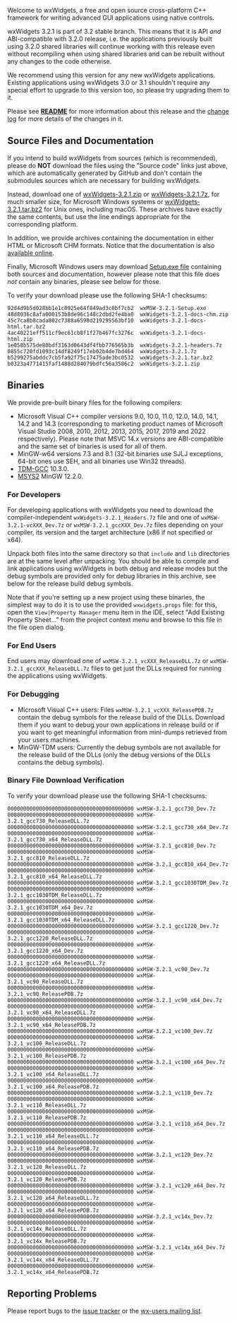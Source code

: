 Welcome to wxWidgets, a free and open source cross-platform C++ framework for writing advanced GUI applications using native controls.

wxWidgets 3.2.1 is part of 3.2 stable branch. This means that it is API _and_ ABI-compatible with 3.2.0 release, i.e. the applications previously built using 3.2.0 shared libraries will continue working with this release even without recompiling when using shared libraries and can be rebuilt without any changes to the code otherwise.

We recommend using this version for any new wxWidgets applications. Existing applications using wxWidgets 3.0 or 3.1 shouldn't require any special effort to upgrade to this version too, so please try upgrading them to it.

Please see [**README**](https://raw.githubusercontent.com/wxWidgets/wxWidgets/v3.2.1/docs/readme.txt) for more information about this release and the [change log](https://raw.githubusercontent.com/wxWidgets/wxWidgets/v3.2.1/docs/changes.txt) for more details of the changes in it.


## Source Files and Documentation

If you intend to build wxWidgets from sources (which is recommended), please do **NOT** download the files using the "Source code" links just above, which are automatically generated by GitHub and don't contain the submodules sources which are necessary for building wxWidgets.

Instead, download one of [wxWidgets-3.2.1.zip](https://github.com/wxWidgets/wxWidgets/releases/download/v3.2.1/wxWidgets-3.2.1.zip) or [wxWidgets-3.2.1.7z](https://github.com/wxWidgets/wxWidgets/releases/download/v3.2.1/wxWidgets-3.2.1.7z), for much smaller size, for Microsoft Windows systems or [wxWidgets-3.2.1.tar.bz2](https://github.com/wxWidgets/wxWidgets/releases/download/v3.2.1/wxWidgets-3.2.1.tar.bz2) for Unix ones, including macOS. These archives have exactly the same contents, but use the line endings appropriate for the corresponding platform.

In addition, we provide archives containing the documentation in either HTML or Microsoft CHM formats. Notice that the documentation is also [available online](https://docs.wxwidgets.org/3.2.1).

Finally, Microsoft Windows users may download [Setup.exe file](https://github.com/wxWidgets/wxWidgets/releases/download/v3.2.1/wxMSW-3.2.1-Setup.exe) containing both sources and documentation, however please note that this file does _not_ contain any binaries, please see below for those.

To verify your download please use the following SHA-1 checksums:

    92d4d9b5d028bb1e1c0925e64f849ad3c0bf7cb2  wxMSW-3.2.1-Setup.exe
    48d8036c8afa000153b8de96c148c2dbd2fe4ba0  wxWidgets-3.2.1-docs-chm.zip
    45c7ca8b8cada802c7388a6598d219295563bf10  wxWidgets-3.2.1-docs-html.tar.bz2
    4ac40221eff511cf9ec61cb8f1f27b467fc3276c  wxWidgets-3.2.1-docs-html.zip
    1e058b575de80bdf3163d0643df4fbb776565b3b  wxWidgets-3.2.1-headers.7z
    0855c720fd1093c14df8249f17eb02b4de7bd464  wxWidgets-3.2.1.7z
    b5299275abddc7cb5fa92f75c17475ade3bc0532  wxWidgets-3.2.1.tar.bz2
    b0323a4771415faf1488d284079bdfc56a3586c2  wxWidgets-3.2.1.zip

## Binaries

We provide pre-built binary files for the following compilers:

* Microsoft Visual C++ compiler versions 9.0, 10.0, 11.0, 12.0, 14.0, 14.1, 14.2 and 14.3 (corresponding to marketing product names of Microsoft Visual Studio 2008, 2010, 2012, 2013, 2015, 2017, 2019 and 2022 respectively). Please note that MSVC 14.x versions are ABI-compatible and the same set of binaries is used for all of them.
* MinGW-w64 versions 7.3 and 8.1 (32-bit binaries use SJLJ exceptions, 64-bit ones use SEH, and all binaries use Win32 threads).
* [TDM-GCC](https://jmeubank.github.io/tdm-gcc/) 10.3.0.
* [MSYS2](https://www.msys2.org/) MinGW 12.2.0.

### For Developers

For developing applications with wxWidgets you need to download the compiler-independent `wxWidgets-3.2.1_Headers.7z` file and one of `wxMSW-3.2.1-vcXXX_Dev.7z` or `wxMSW-3.2.1_gccXXX_Dev.7z` files depending on your compiler, its version and the target architecture (x86 if not specified or x64).

Unpack both files into the same directory so that `include` and `lib` directories are at the same level after unpacking. You should be able to compile and link applications using wxWidgets in both debug and release modes but the debug symbols are provided only for debug libraries in this archive, see below for the release build debug symbols.

Note that if you're setting up a new project using these binaries, the simplest way to do it is to use the provided `wxwidgets.props` file: for this, open the `View|Property Manager` menu item in the IDE, select "Add Existing Property Sheet..." from the project context menu and browse to this file in the file open dialog.

### For End Users

End users may download one of `wxMSW-3.2.1_vcXXX_ReleaseDLL.7z` or `wxMSW-3.2.1_gccXXX_ReleaseDLL.7z` files to get just the DLLs required for running the applications using wxWidgets.

### For Debugging

* Microsoft Visual C++ users: Files `wxMSW-3.2.1_vcXXX_ReleasePDB.7z` contain the debug symbols for the release build of the DLLs. Download them if you want to debug your own applications in release build or if you want to get meaningful information from mini-dumps retrieved from your users machines.
* MinGW-TDM users: Currently the debug symbols are not available for the release build of the DLLs (only the debug versions of the DLLs contains the debug symbols).

### Binary File Download Verification

To verify your download please use the following SHA-1 checksums:

    0000000000000000000000000000000000000000 wxMSW-3.2.1_gcc730_Dev.7z
    0000000000000000000000000000000000000000 wxMSW-3.2.1_gcc730_ReleaseDLL.7z
    0000000000000000000000000000000000000000 wxMSW-3.2.1_gcc730_x64_Dev.7z
    0000000000000000000000000000000000000000 wxMSW-3.2.1_gcc730_x64_ReleaseDLL.7z
    0000000000000000000000000000000000000000 wxMSW-3.2.1_gcc810_Dev.7z
    0000000000000000000000000000000000000000 wxMSW-3.2.1_gcc810_ReleaseDLL.7z
    0000000000000000000000000000000000000000 wxMSW-3.2.1_gcc810_x64_Dev.7z
    0000000000000000000000000000000000000000 wxMSW-3.2.1_gcc810_x64_ReleaseDLL.7z
    0000000000000000000000000000000000000000 wxMSW-3.2.1_gcc1030TDM_Dev.7z
    0000000000000000000000000000000000000000 wxMSW-3.2.1_gcc1030TDM_ReleaseDLL.7z
    0000000000000000000000000000000000000000 wxMSW-3.2.1_gcc1030TDM_x64_Dev.7z
    0000000000000000000000000000000000000000 wxMSW-3.2.1_gcc1030TDM_x64_ReleaseDLL.7z
    0000000000000000000000000000000000000000 wxMSW-3.2.1_gcc1220_Dev.7z
    0000000000000000000000000000000000000000 wxMSW-3.2.1_gcc1220_ReleaseDLL.7z
    0000000000000000000000000000000000000000 wxMSW-3.2.1_gcc1220_x64_Dev.7z
    0000000000000000000000000000000000000000 wxMSW-3.2.1_gcc1220_x64_ReleaseDLL.7z
    0000000000000000000000000000000000000000 wxMSW-3.2.1_vc90_Dev.7z
    0000000000000000000000000000000000000000 wxMSW-3.2.1_vc90_ReleaseDLL.7z
    0000000000000000000000000000000000000000 wxMSW-3.2.1_vc90_ReleasePDB.7z
    0000000000000000000000000000000000000000 wxMSW-3.2.1_vc90_x64_Dev.7z
    0000000000000000000000000000000000000000 wxMSW-3.2.1_vc90_x64_ReleaseDLL.7z
    0000000000000000000000000000000000000000 wxMSW-3.2.1_vc90_x64_ReleasePDB.7z
    0000000000000000000000000000000000000000 wxMSW-3.2.1_vc100_Dev.7z
    0000000000000000000000000000000000000000 wxMSW-3.2.1_vc100_ReleaseDLL.7z
    0000000000000000000000000000000000000000 wxMSW-3.2.1_vc100_ReleasePDB.7z
    0000000000000000000000000000000000000000 wxMSW-3.2.1_vc100_x64_Dev.7z
    0000000000000000000000000000000000000000 wxMSW-3.2.1_vc100_x64_ReleaseDLL.7z
    0000000000000000000000000000000000000000 wxMSW-3.2.1_vc100_x64_ReleasePDB.7z
    0000000000000000000000000000000000000000 wxMSW-3.2.1_vc110_Dev.7z
    0000000000000000000000000000000000000000 wxMSW-3.2.1_vc110_ReleaseDLL.7z
    0000000000000000000000000000000000000000 wxMSW-3.2.1_vc110_ReleasePDB.7z
    0000000000000000000000000000000000000000 wxMSW-3.2.1_vc110_x64_Dev.7z
    0000000000000000000000000000000000000000 wxMSW-3.2.1_vc110_x64_ReleaseDLL.7z
    0000000000000000000000000000000000000000 wxMSW-3.2.1_vc110_x64_ReleasePDB.7z
    0000000000000000000000000000000000000000 wxMSW-3.2.1_vc120_Dev.7z
    0000000000000000000000000000000000000000 wxMSW-3.2.1_vc120_ReleaseDLL.7z
    0000000000000000000000000000000000000000 wxMSW-3.2.1_vc120_ReleasePDB.7z
    0000000000000000000000000000000000000000 wxMSW-3.2.1_vc120_x64_Dev.7z
    0000000000000000000000000000000000000000 wxMSW-3.2.1_vc120_x64_ReleaseDLL.7z
    0000000000000000000000000000000000000000 wxMSW-3.2.1_vc120_x64_ReleasePDB.7z
    0000000000000000000000000000000000000000 wxMSW-3.2.1_vc14x_Dev.7z
    0000000000000000000000000000000000000000 wxMSW-3.2.1_vc14x_ReleaseDLL.7z
    0000000000000000000000000000000000000000 wxMSW-3.2.1_vc14x_ReleasePDB.7z
    0000000000000000000000000000000000000000 wxMSW-3.2.1_vc14x_x64_Dev.7z
    0000000000000000000000000000000000000000 wxMSW-3.2.1_vc14x_x64_ReleaseDLL.7z
    0000000000000000000000000000000000000000 wxMSW-3.2.1_vc14x_x64_ReleasePDB.7z

## Reporting Problems

Please report bugs to the [issue tracker](https://github.com/wxWidgets/wxWidgets/issues/new) or the [wx-users mailing list](http://groups.google.com/group/wx-users).
